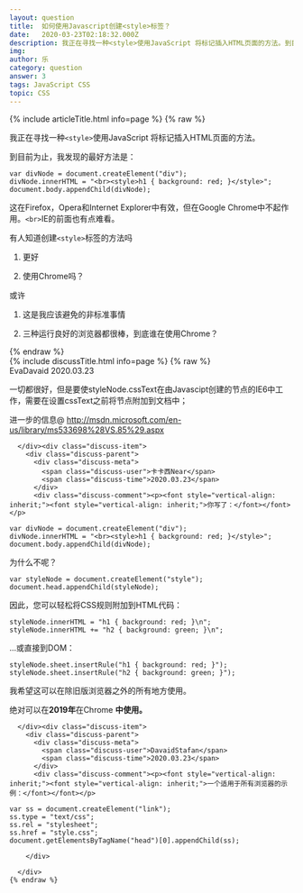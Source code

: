 ```yaml
---
layout: question
title:  如何使用Javascript创建<style>标签？
date:   2020-03-23T02:18:32.000Z
description: 我正在寻找一种<style>使用JavaScript 将标记插入HTML页面的方法。到目前为止，我发现的最好方法是：var divNode = d...
img: 
author: 乐
category: question
answer: 3
tags: JavaScript CSS
topic: CSS
---
```

<div class="article-root">
  <div class="article">
    {% include articleTitle.html info=page %}
    {% raw %}
    <div class="article-content"><p><font style="vertical-align: inherit;"><font style="vertical-align: inherit;">我正在寻找一种</font></font><code>&lt;style&gt;</code><font style="vertical-align: inherit;"><font style="vertical-align: inherit;">使用JavaScript </font><font style="vertical-align: inherit;">将</font><font style="vertical-align: inherit;">标记插入HTML页面的方法。</font></font></p>

<p><font style="vertical-align: inherit;"><font style="vertical-align: inherit;">到目前为止，我发现的最好方法是：</font></font></p>

<pre><code>var divNode = document.createElement("div");<font></font>
divNode.innerHTML = "&lt;br&gt;&lt;style&gt;h1 { background: red; }&lt;/style&gt;";<font></font>
document.body.appendChild(divNode);<font></font>
</code></pre>

<p><font style="vertical-align: inherit;"><font style="vertical-align: inherit;">这在Firefox，Opera和Internet Explorer中有效，但在Google Chrome中不起作用。</font></font><code>&lt;br&gt;</code><font style="vertical-align: inherit;"><font style="vertical-align: inherit;">IE的前面</font><font style="vertical-align: inherit;">也有点难看</font><font style="vertical-align: inherit;">。</font></font></p>

<p><font style="vertical-align: inherit;"><font style="vertical-align: inherit;">有人知道创建</font></font><code>&lt;style&gt;</code><font style="vertical-align: inherit;"><font style="vertical-align: inherit;">标签</font><font style="vertical-align: inherit;">的方法吗</font></font></p>

<ol>
<li><p><font style="vertical-align: inherit;"><font style="vertical-align: inherit;">更好</font></font></p></li>
<li><p><font style="vertical-align: inherit;"><font style="vertical-align: inherit;">使用Chrome吗？</font></font></p></li>
</ol>

<p><font style="vertical-align: inherit;"><font style="vertical-align: inherit;">或许</font></font></p>

<ol>
<li><p><font style="vertical-align: inherit;"><font style="vertical-align: inherit;">这是我应该避免的非标准事情</font></font></p></li>
<li><p><font style="vertical-align: inherit;"><font style="vertical-align: inherit;">三种运行良好的浏览器都很棒，到底谁在使用Chrome？</font></font></p></li>
</ol></div>
    {% endraw %}
  </div>

  <div class="discuss-wrapper">
    {% include discussTitle.html info=page %}
    {% raw %}
    <div class="discuss-item">
        <div class="discuss-parent">
          <div class="discuss-meta">
            <span class="discuss-user">EvaDavaid</span>
            <span class="discuss-time">2020.03.23</span>
          </div>
          <div class="discuss-comment"><p><font style="vertical-align: inherit;"><font style="vertical-align: inherit;">一切都很好，但是要使styleNode.cssText在由Javascipt创建的节点的IE6中工作，需要在设置cssText之前将节点附加到文档中；</font></font></p>

<p><font style="vertical-align: inherit;"><font style="vertical-align: inherit;">进一步的信息@ </font></font><a href="http://msdn.microsoft.com/en-us/library/ms533698%28VS.85%29.aspx" rel="noreferrer"><font style="vertical-align: inherit;"><font style="vertical-align: inherit;">http://msdn.microsoft.com/en-us/library/ms533698%28VS.85%29.aspx</font></font></a></p></div>
        </div>
        
      </div><div class="discuss-item">
        <div class="discuss-parent">
          <div class="discuss-meta">
            <span class="discuss-user">卡卡西Near</span>
            <span class="discuss-time">2020.03.23</span>
          </div>
          <div class="discuss-comment"><p><font style="vertical-align: inherit;"><font style="vertical-align: inherit;">你写了：</font></font></p>

<pre><code>var divNode = document.createElement("div");<font></font>
divNode.innerHTML = "&lt;br&gt;&lt;style&gt;h1 { background: red; }&lt;/style&gt;";<font></font>
document.body.appendChild(divNode);<font></font>
</code></pre>

<p><font style="vertical-align: inherit;"><font style="vertical-align: inherit;">为什么不呢？</font></font></p>

<pre><code>var styleNode = document.createElement("style");<font></font>
document.head.appendChild(styleNode);<font></font>
</code></pre>

<p><font style="vertical-align: inherit;"><font style="vertical-align: inherit;">因此，您可以轻松将CSS规则附加到HTML代码：</font></font></p>

<pre><code>styleNode.innerHTML = "h1 { background: red; }\n";<font></font>
styleNode.innerHTML += "h2 { background: green; }\n";<font></font>
</code></pre>

<p><font style="vertical-align: inherit;"><font style="vertical-align: inherit;">...或直接到DOM：</font></font></p>

<pre><code>styleNode.sheet.insertRule("h1 { background: red; }");<font></font>
styleNode.sheet.insertRule("h2 { background: green; }");<font></font>
</code></pre>

<p><font style="vertical-align: inherit;"><font style="vertical-align: inherit;">我希望这可以在除旧版浏览器之外的所有地方使用。</font></font></p>

<p><font style="vertical-align: inherit;"><font style="vertical-align: inherit;">绝对可以在</font><strong><font style="vertical-align: inherit;">2019年</font></strong><font style="vertical-align: inherit;">在Chrome </font></font><strong><font style="vertical-align: inherit;"><font style="vertical-align: inherit;">中使用。</font></font></strong></p></div>
        </div>
        
      </div><div class="discuss-item">
        <div class="discuss-parent">
          <div class="discuss-meta">
            <span class="discuss-user">DavaidStafan</span>
            <span class="discuss-time">2020.03.23</span>
          </div>
          <div class="discuss-comment"><p><font style="vertical-align: inherit;"><font style="vertical-align: inherit;">一个适用于所有浏览器的示例：</font></font></p>

<pre><code>var ss = document.createElement("link");<font></font>
ss.type = "text/css";<font></font>
ss.rel = "stylesheet";<font></font>
ss.href = "style.css";<font></font>
document.getElementsByTagName("head")[0].appendChild(ss);<font></font>
</code></pre></div>
        </div>
        
      </div>
    {% endraw %}
  </div>
<div>
